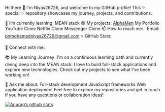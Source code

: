 Hi there 👋
I'm Niyas26726, and welcome to my GitHub profile! This ✨ special ✨ repository showcases my journey, projects, and contributions.

🌱 I’m currently learning:
MEAN stack
😄 My projects:
[AlphaMen]([url](https://alphamen.mohamedniyas.in/))
My Portfolio
YouTube Clone
Netflix Clone
Messenger Clone
📫 How to reach me:..
Email: pnmohamedniyas26726@gmail.com
⚡ GitHub Stats:

🔗 Connect with me:


📚 My Learning Journey:
I'm on a continuous learning path and currently diving deep into the MEAN stack. I love to build full-stack applications and explore new technologies. Check out my projects to see what I've been working on!

💬 Ask me about:
Full-stack development
JavaScript frameworks
Web application deployment
Feel free to explore my repositories and get in touch if you have any questions or collaboration ideas!

[![Anurag’s github stats](https://github-readme-stats.vercel.app/api?username=Niyas26726)](https://github.com/Niyas26726)
